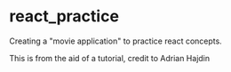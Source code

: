 # react_practice
Creating a "movie application" to practice react concepts.

This is from the aid of a tutorial, credit to Adrian Hajdin
